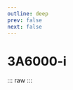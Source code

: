 ```yaml
---
outline: deep
prev: false
next: false
---
```

# 3A6000-i

::: raw
<ClientOnly>
    <CpuTable chips="3A6000-i" />
</ClientOnly>
:::

<script setup>
    import CpuTable from "../../../components/chips/cpu_table.vue"
</script>